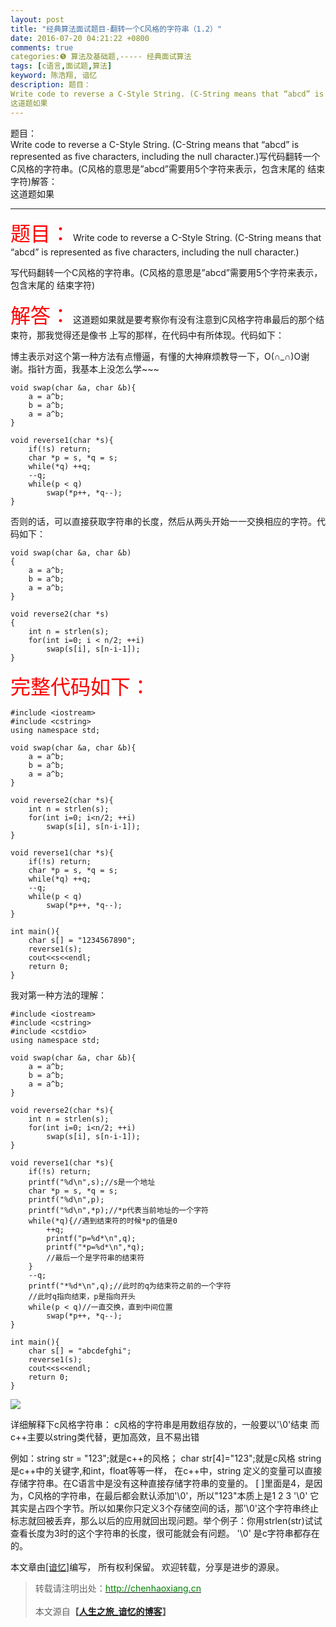 ```yaml
---
layout: post
title: "经典算法面试题目-翻转一个C风格的字符串（1.2）"
date: 2016-07-20 04:21:22 +0800
comments: true
categories:❺ 算法及基础题,----- 经典面试算法
tags: [c语言,面试题,算法]
keyword: 陈浩翔, 谙忆
description: 题目：  
Write code to reverse a C-Style String. (C-String means that “abcd” is represented as five characters, including the null character.)写代码翻转一个C风格的字符串。(C风格的意思是”abcd”需要用5个字符来表示，包含末尾的 结束字符)解答：  
这道题如果 
---
```



题目：  
Write code to reverse a C-Style String. (C-String means that “abcd” is represented as five characters, including the null character.)写代码翻转一个C风格的字符串。(C风格的意思是”abcd”需要用5个字符来表示，包含末尾的 结束字符)解答：  
这道题如果
<!-- more -->
----------

<font color="red" size="6">题目：</font> 
Write code to reverse a C-Style String. (C-String means that “abcd” is represented as five characters, including the null character.)

写代码翻转一个C风格的字符串。(C风格的意思是”abcd”需要用5个字符来表示，包含末尾的 结束字符)


<font color="red" size="6">解答：</font> 
这道题如果就是要考察你有没有注意到C风格字符串最后的那个结束符，那我觉得还是像书 上写的那样，在代码中有所体现。代码如下：

博主表示对这个第一种方法有点懵逼，有懂的大神麻烦教导一下，O(∩_∩)O谢谢。指针方面，我基本上没怎么学~~~
```
void swap(char &a, char &b){
    a = a^b;
    b = a^b;
    a = a^b;
}

void reverse1(char *s){
    if(!s) return;
    char *p = s, *q = s;
    while(*q) ++q;
    --q;
    while(p < q)
        swap(*p++, *q--);
}
```
否则的话，可以直接获取字符串的长度，然后从两头开始一一交换相应的字符。代码如下：

```
void swap(char &a, char &b)
{
    a = a^b;
    b = a^b;
    a = a^b;
}

void reverse2(char *s)
{
    int n = strlen(s);
    for(int i=0; i < n/2; ++i)
        swap(s[i], s[n-i-1]);
}
```

<font color="red" size="6">完整代码如下：</font> 

```
#include <iostream>
#include <cstring>
using namespace std;

void swap(char &a, char &b){
    a = a^b;
    b = a^b;
    a = a^b;
}

void reverse2(char *s){
    int n = strlen(s);
    for(int i=0; i<n/2; ++i)
        swap(s[i], s[n-i-1]);
}

void reverse1(char *s){
    if(!s) return;
    char *p = s, *q = s;
    while(*q) ++q;
    --q;
    while(p < q)
        swap(*p++, *q--);
}

int main(){
    char s[] = "1234567890";
    reverse1(s);
    cout<<s<<endl;
    return 0;
}
```

我对第一种方法的理解：

```
#include <iostream>
#include <cstring>
#include <cstdio>
using namespace std;

void swap(char &a, char &b){
    a = a^b;
    b = a^b;
    a = a^b;
}

void reverse2(char *s){
    int n = strlen(s);
    for(int i=0; i<n/2; ++i)
        swap(s[i], s[n-i-1]);
}

void reverse1(char *s){
    if(!s) return;
    printf("%d\n",s);//s是一个地址
    char *p = s, *q = s;
    printf("%d\n",p);
    printf("%d\n",*p);//*p代表当前地址的一个字符
    while(*q){//遇到结束符的时候*p的值是0
        ++q;
        printf("p=%d*\n",q);
        printf("*p=%d*\n",*q);
        //最后一个是字符串的结束符
    }
    --q;
    printf("*%d*\n",q);//此时的q为结束符之前的一个字符
    //此时q指向结束，p是指向开头
    while(p < q)//一直交换，直到中间位置
        swap(*p++, *q--);
}

int main(){
    char s[] = "abcdefghi";
    reverse1(s);
    cout<<s<<endl;
    return 0;
}

```
![](http://img.blog.csdn.net/20160720164029074)

详细解释下c风格字符串：
c风格的字符串是用数组存放的，一般要以'\0'结束
而c++主要以string类代替，更加高效，且不易出错

例如：string str = "123";就是c++的风格；
			char str[4]="123";就是c风格
string是c++中的关键字,和int，float等等一样， 在c++中，string 定义的变量可以直接存储字符串。在C语言中是没有这种直接存储字符串的变量的。
[  ]里面是4，是因为，C风格的字符串，在最后都会默认添加'\0'，所以"123"本质上是1 2 3 '\0'
它其实是占四个字节。所以如果你只定义3个存储空间的话，那'\0'这个字符串终止标志就回被丢弃，那么以后的应用就回出现问题。举个例子：你用strlen(str)试试查看长度为3时的这个字符串的长度，很可能就会有问题。  '\0'  是c字符串都存在的。




本文章由<a href="http://chenhaoxiang.cn/">[谙忆]</a>编写， 所有权利保留。 
欢迎转载，分享是进步的源泉。
<blockquote cite='陈浩翔'>
<p background-color='#D3D3D3'>转载请注明出处：<a href='http://chenhaoxiang.cn'><font color="green">http://chenhaoxiang.cn</font></a><br><br>
本文源自<strong>【<a href='http://chenhaoxiang.cn' target='_blank'>人生之旅_谙忆的博客</a>】</strong></p>
</blockquote>
